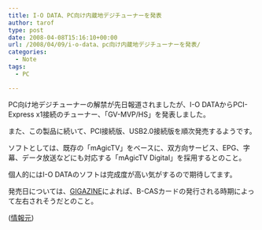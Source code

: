 ```yaml
---
title: I-O DATA、PC向け内蔵地デジチューナーを発表
author: tarof
type: post
date: 2008-04-08T15:16:10+00:00
url: /2008/04/09/i-o-data、pc向け内蔵地デジチューナーを発表/
categories:
  - Note
tags:
  - PC

---
```

PC向け地デジチューナーの解禁が先日報道されましたが、I-O DATAからPCI-Express x1接続のチューナー、「GV-MVP/HS」を発表しました。
  
また、この製品に続いて、PCI接続版、USB2.0接続版を順次発売するようです。
  
ソフトとしては、既存の「mAgicTV」をベースに、双方向サービス、EPG、字幕、データ放送などにも対応する「mAgicTV Digital」を採用するとのこと。
  
個人的にはI-O DATAのソフトは完成度が高い気がするので期待してます。

発売日については、[GIGAZINE][1]によれば、B-CASカードの発行される時期によって左右されそうだとのこと。

([情報元][2])

 [1]: http://gigazine.net/index.php?/news/comments/20080408_io_tuner/
 [2]: http://www.iodata.jp/news/2008/04/08_pr003.htm